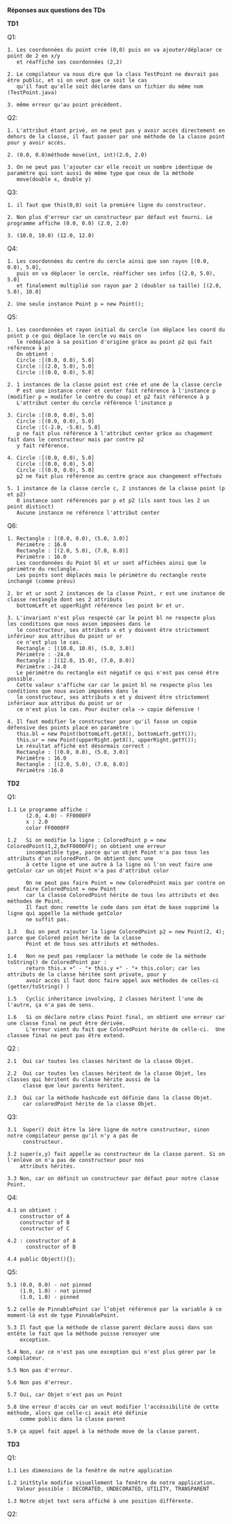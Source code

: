 **Réponses aux questions des TDs**

**TD1**


Q1:

	1. Les coordonnées du point crée (0,0) puis on va ajouter/déplacer ce point de 2 en x/y
	   et réaffiché ses coordonnées (2,2)

	2. Le compilateur va nous dire que la class TestPoint ne devrait pas être public, et si on veut que ce soit le cas
	   qu'il faut qu'elle soit déclarée dans un fichier du même nom (TestPoint.java)

	3. même erreur qu'au point précédent.
	
Q2:

	1. L'attribut étant privé, on ne peut pas y avoir accès directement en dehors de la classe, il faut passer par une méthode de la classe point pour y avoir accès.

	2. (0.0, 0.0)méthode move(int, int)(2.0, 2.0)

	3. On ne peut pas l'ajouter car elle recoit un nombre identique de paramètre qui sont aussi de même type que ceux de la méthode 
	   move(double x, double y)
	
Q3:

	1. il faut que this(0,0) soit la première ligne du constructeur.

	2. Non plus d'erreur car un constructeur par défaut est fourni. Le programme affiche (0.0, 0.0) (2.0, 2.0)

	3. (10.0, 10.0) (12.0, 12.0)

Q4:

	1. Les coordonnées du centre du cercle ainsi que son rayon [(0.0, 0.0), 5.0],
	   puis on va déplacer le cercle, réafficher ses infos [(2.0, 5.0), 5.0]   
	   et finalement multiplié son rayon par 2 (doubler sa taille) [(2.0, 5.0), 10.0]

	2. Une seule instance Point p = new Point();

Q5:

	1. Les coordonnées et rayon initial du cercle (on déplace les coord du point p ce qui déplace le cercle vu mais on
	   le redéplace à sa position d'origine gràce au point p2 qui fait référence à p)
	   On obtient :
       Circle :[(0.0, 0.0), 5.0]
       Circle :[(2.0, 5.0), 5.0]
       Circle :[(0.0, 0.0), 5.0]

	2. 1 instances de la classe point est crée et une de la classe cercle
	   P est une instance créer et center fait référence à l'instance p (modifier p = modifer le centre du coup) et p2 fait référence à p
	   L'attribut center du cercle référence l'instance p

	3. Circle :[(0.0, 0.0), 5.0]
       Circle :[(0.0, 0.0), 5.0]
       Circle :[(-2.0, -5.0), 5.0]
       p ne fait plus référence à l'attribut center grâce au chagement fait dans le constructeur mais par contre p2
       y fait référence.

    4. Circle :[(0.0, 0.0), 5.0]
       Circle :[(0.0, 0.0), 5.0]
       Circle :[(0.0, 0.0), 5.0]
       p2 ne fait plus référence au centre grace aux changement effectués

    5. 1 instance de la classe cercle c, 2 instances de la classe point (p et p2)
       0 instance sont référencés par p et p2 (ils sont tous les 2 un point distinct)
       Aucune instance ne référence l'attribut center

Q6:

    1. Rectangle : [(0.0, 0.0), (5.0, 3.0)]
       Périmètre : 16.0
       Rectangle : [(2.0, 5.0), (7.0, 8.0)]
       Périmètre : 16.0
       Les coordonnées du Point bl et ur sont affichées ainsi que le périmètre du reclangle.
       Les points sont déplacés mais le périmètre du rectangle reste inchangé (comme prévu)
       
    2. br et ur sont 2 instances de la classe Point, r est une instance de classe rectangle dont ses 2 attributs
       bottomLeft et upperRight référence les point br et ur.   

    3. L'invariant n'est plus respecté car le point bl ne respecte plus les conditions que nous avion imposées dans le
       le constructeur, ses attributs x et y doivent être strictement inférieur aux attribus du point ur or
       ce n'est plus le cas.
       Rectangle : [(10.0, 10.0), (5.0, 3.0)]
       Périmètre : -24.0
       Rectangle : [(12.0, 15.0), (7.0, 8.0)]
       Périmètre :-24.0 
       Le périmètre du rectangle est négatif ce qui n'est pas censé être possible.
       Cette valeur s'affiche car car le point bl ne respecte plus les conditions que nous avion imposées dans le
       le constructeur, ses attributs x et y doivent être strictement inférieur aux attribus du point ur or
       ce n'est plus le cas. Pour éviter cela -> copie défensive ! 

    4. Il faut modifier le constructeur pour qu'il fasse un copie défensive des points placé en paramètre : 
       this.bl = new Point(bottomLeft.getX(), bottomLeft.getY());
       this.ur = new Point(upperRight.getX(), upperRight.getY());
       Le résultat affiché est désormais correct : 
       Rectangle : [(0.0, 0.0), (5.0, 3.0)]
       Périmètre : 16.0
       Rectangle : [(2.0, 5.0), (7.0, 8.0)]
       Périmètre :16.0


**TD2**

Q1:

    1.1 Le programme affiche : 
          (2.0, 4.0) - FF0000FF
          x : 2.0
          color FF0000FF

    1.2   Si on modifie la ligne : ColoredPoint p = new ColoredPoint(1,2,0xFF0000FF); on obtient une erreur 
          incompatible type, parce qu'un objet Point n'a pas tous les attributs d'un coloredPont. On obtient donc une
          à cette ligne et une autre à la ligne où l'on veut faire une getColor car un objet Point n'a pas d'attribut color

          On ne peut pas faire Point = new ColoredPoint mais par contre on peut faire ColoredPoint = new Point 
          car la classe ColoredPoint hérite de tous les attributs et des méthodes de Point.
          Il faut donc remette le code dans son état de base supprimé la ligne qui appelle la méthode getColor
          ne suffit pas.

    1.3   Oui on peut rajouter la ligne ColoredPoint p2 = new Point(2, 4); parce que Colored point hérite de la classe
          Point et de tous ses attributs et méthodes. 
    
    1.4   Non ne peut pas remplacer la méthode le code de la méthode toString() de ColoredPoint par :
          return this.x +" - "+ this.y +" - "+ this.color; car les attributs de la classe héritée sont private, pour y 
          avoir accès il faut donc faire appel aux méthodes de celles-ci (getter/toString() )
        
    1.5   Cyclic inheritance involving, 2 classes héritent l'une de l'autre, ça n'a pas de sens. 

    1.6   Si on déclare notre class Point final, on obtient une erreur car une classe final ne peut être dérivée. 
          L'erreur vient du fait que ColoredPoint hérite de celle-ci.  Une classee final ne peut pas être extend.

    
Q2 :


    2.1  Oui car toutes les classes héritent de la classe Objet. 

    2.2  Oui car toutes les classes héritent de la classe Objet, les classes qui héritent du classe hérite aussi de la
         classe que leur parents héritent. 

    2.3  Oui car la méthode hashcode est définie dans la classe Objet.
         car coloredPoint hérite de la classe Objet. 

Q3: 
    
    3.1  Super() doit être la 1ère ligne de notre constructeur, sinon notre compilateur pense qu'il n'y a pas de 
         constructeur. 

    3.2 super(x,y) fait appelle au constructeur de la classe parent. Si on l'enlève on n'a pas de constructeur pour nos 
        attributs hérités. 

    3.3 Non, car on définit un constructeur par défaut pour notre classe Point. 


Q4: 

    4.1 on obtient : 
        constructor of A
        constructor of B
        constructor of C

    4.2 : constructor of A
          constructor of B

    4.4 public Object(){};


Q5:

    5.1 (0.0, 0.0) - not pinned
        (1.0, 1.0) - not pinned
        (1.0, 1.0) - pinned

    5.2 celle de PinnablePoint car l’objet référencé par la variable à ce moment-là est de type PinnablePoint.

    5.3 Il faut que la méthode de classe parent déclare aussi dans son entête le fait que la méthode puisse renvoyer une
        exception. 

    5.4 Non, car ce n'est pas une exception qui n'est plus gérer par le compilateur.

    5.5 Non pas d'erreur.

    5.6 Non pas d'erreur. 

    5.7 Oui, car Objet n'est pas un Point

    5.8 Une erreur d'accès car on veut modifier l'accèssibilité de cette méthode, alors que celle-ci avait été définie 
        comme public dans la classe parent

    5.9 ça appel fait appel à la méthode move de la classe parent. 


**TD3**

Q1:

    1.1 Les dimensions de la fenêtre de notre application 

    1.2 initStyle modifie visuellement la fenêtre de notre application.
       Valeur possible : DECORATED, UNDECORATED, UTILITY, TRANSPARENT

    1.3 Notre objet text sera affiché à une position différente. 

Q2:

   
